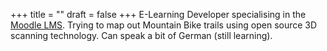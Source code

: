 +++
title =  ""
draft = false
+++
E-Learning Developer specialising in the [Moodle LMS](https://moodle.org/). Trying to map out Mountain Bike trails using open source 3D scanning technology. Can speak a bit of German (still learning).
